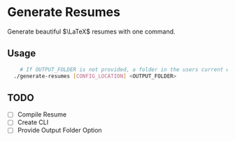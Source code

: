 # Generate Resumes

Generate beautiful $\LaTeX$ resumes with one command.

## Usage

```bash
    # If OUTPUT_FOLDER is not provided, a folder in the users current working directory will be created.
  ./generate-resumes [CONFIG_LOCATION] <OUTPUT_FOLDER>
```

## TODO

- [ ] Compile Resume 
- [ ] Create CLI
- [ ] Provide Output Folder Option
